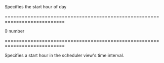 <!--**
/*-------------------------------------------
    Auto-generated file. Do not modify.
-------------------------------------------

**-->
<!--d-->Specifies the start hour of day<!--/d-->
===========================================================================
<!--default-->0<!--/default-->
<!--type-->number<!--/type-->
===========================================================================

<!--shortDescription-->
Specifies a start hour in the scheduler view's time interval.
<!--/shortDescription-->

<!--fullDescription-->

<!--/fullDescription-->